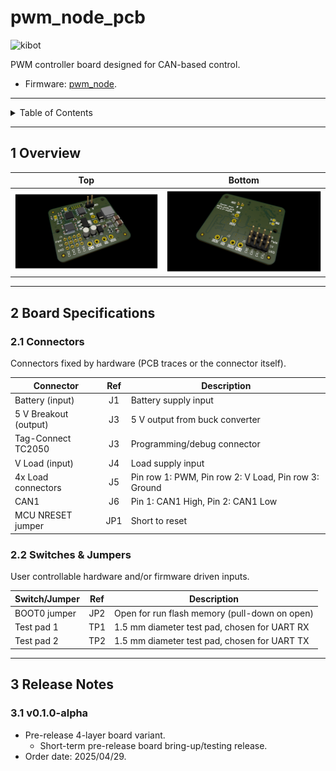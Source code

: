 # pwm_node_pcb

![kibot](https://github.com/danielljeon/pwm_node_pcb/actions/workflows/kibot.yaml/badge.svg)

PWM controller board designed for CAN-based control.

- Firmware: [pwm_node](https://github.com/danielljeon/pwm_node).

---

<details markdown="1">
  <summary>Table of Contents</summary>

<!-- TOC -->
* [pwm_node_pcb](#pwm_node_pcb)
  * [1 Overview](#1-overview)
  * [2 Board Specifications](#2-board-specifications)
    * [2.1 Connectors](#21-connectors)
    * [2.2 Switches & Jumpers](#22-switches--jumpers)
  * [3 Release Notes](#3-release-notes)
    * [3.1 v0.1.0-alpha](#31-v010-alpha)
<!-- TOC -->

</details>

---

## 1 Overview

|                        Top                         |                          Bottom                          |
|:--------------------------------------------------:|:--------------------------------------------------------:|
| ![pwm_node_pcb-top.png](docs/pwm_node_pcb-top.png) | ![pwm_node_pcb-bottom.png](docs/pwm_node_pcb-bottom.png) |

---

## 2 Board Specifications

### 2.1 Connectors

Connectors fixed by hardware (PCB traces or the connector itself).

| Connector             | Ref | Description                                          |
|-----------------------|:---:|------------------------------------------------------|
| Battery (input)       | J1  | Battery supply input                                 |
| 5 V Breakout (output) | J3  | 5 V output from buck converter                       |
| Tag-Connect TC2050    | J3  | Programming/debug connector                          |
| V Load (input)        | J4  | Load supply input                                    |
| 4x Load connectors    | J5  | Pin row 1: PWM, Pin row 2: V Load, Pin row 3: Ground |
| CAN1                  | J6  | Pin 1: CAN1 High, Pin 2: CAN1 Low                    |
| MCU NRESET jumper     | JP1 | Short to reset                                       |

### 2.2 Switches & Jumpers

User controllable hardware and/or firmware driven inputs.

| Switch/Jumper | Ref | Description                                   |
|---------------|:---:|-----------------------------------------------|
| BOOT0 jumper  | JP2 | Open for run flash memory (pull-down on open) |
| Test pad 1    | TP1 | 1.5 mm diameter test pad, chosen for UART RX  |
| Test pad 2    | TP2 | 1.5 mm diameter test pad, chosen for UART TX  |

---

## 3 Release Notes

### 3.1 v0.1.0-alpha

- Pre-release 4-layer board variant.
    - Short-term pre-release board bring-up/testing release.
- Order date: 2025/04/29.
